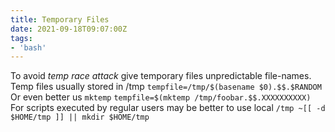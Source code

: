 ```yaml
---
title: Temporary Files
date: 2021-09-18T09:07:00Z
tags:
- 'bash'
---
```


To avoid *temp race attack* give temporary files unpredictable
file-names. Temp files usually stored in /tmp `tempfile=/tmp/$(basename
$0).$$.$RANDOM` Or even better us `mktemp` `tempfile=$(mktemp
/tmp/foobar.$$.XXXXXXXXXX)` For scripts executed by regular users may be
better to use local `/tmp
~[[ -d $HOME/tmp ]] || mkdir $HOME/tmp`
